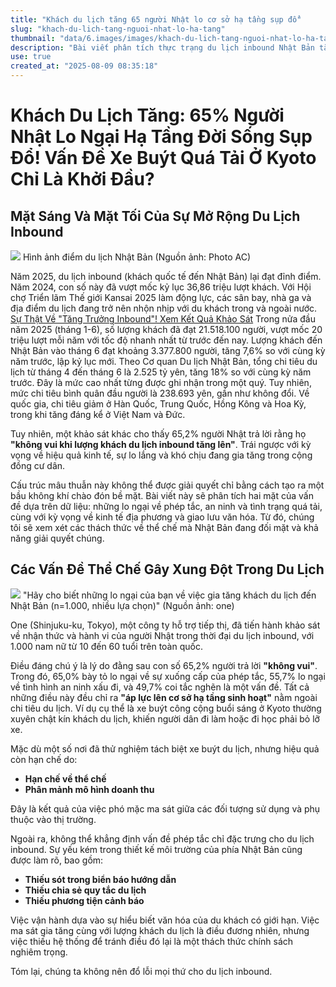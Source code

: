 ```yaml
---
title: "Khách du lịch tăng 65 người Nhật lo cơ sở hạ tầng sụp đổ"
slug: "khach-du-lich-tang-nguoi-nhat-lo-ha-tang"
thumbnail: "data/6.images/images/khach-du-lich-tang-nguoi-nhat-lo-ha-tang.webp"
description: "Bài viết phân tích thực trạng du lịch inbound Nhật Bản tăng kỷ lục nhưng 65 người dân địa phương không vui vì lo ngại quá tải cơ sở hạ tầng, vấn đề giao thông và an ninh. Vấn đề xe buýt ở Kyoto được nêu làm ví dụ."
use: true
created_at: "2025-08-09 08:35:18"
---
```


# Khách Du Lịch Tăng: 65% Người Nhật Lo Ngại Hạ Tầng Đời Sống Sụp Đổ! Vấn Đề Xe Buýt Quá Tải Ở Kyoto Chỉ Là Khởi Đầu?

## Mặt Sáng Và Mặt Tối Của Sự Mở Rộng Du Lịch Inbound

![](/images/20250808-10099067-merkmal-000-2-view.webp)
Hình ảnh điểm du lịch Nhật Bản (Nguồn ảnh: Photo AC)

Năm 2025, du lịch inbound (khách quốc tế đến Nhật Bản) lại đạt đỉnh điểm. Năm 2024, con số này đã vượt mốc kỷ lục 36,86 triệu lượt khách. Với Hội chợ Triển lãm Thế giới Kansai 2025 làm động lực, các sân bay, nhà ga và địa điểm du lịch đang trở nên nhộn nhịp với du khách trong và ngoài nước.
[Sự Thật Về "Tăng Trưởng Inbound"! Xem Kết Quả Khảo Sát](https://merkmal-biz.jp/photo/99067?utm_source=news.yahoo.co.jp&utm_medium=referral&utm_campaign=feed&utm_content=99067_6)
Trong nửa đầu năm 2025 (tháng 1-6), số lượng khách đã đạt 21.518.100 người, vượt mốc 20 triệu lượt mỗi năm với tốc độ nhanh nhất từ trước đến nay. Lượng khách đến Nhật Bản vào tháng 6 đạt khoảng 3.377.800 người, tăng 7,6% so với cùng kỳ năm trước, lập kỷ lục mới. Theo Cơ quan Du lịch Nhật Bản, tổng chi tiêu du lịch từ tháng 4 đến tháng 6 là 2.525 tỷ yên, tăng 18% so với cùng kỳ năm trước. Đây là mức cao nhất từng được ghi nhận trong một quý. Tuy nhiên, mức chi tiêu bình quân đầu người là 238.693 yên, gần như không đổi. Về quốc gia, chi tiêu giảm ở Hàn Quốc, Trung Quốc, Hồng Kông và Hoa Kỳ, trong khi tăng đáng kể ở Việt Nam và Đức.

Tuy nhiên, một khảo sát khác cho thấy 65,2% người Nhật trả lời rằng họ **"không vui khi lượng khách du lịch inbound tăng lên"**. Trái ngược với kỳ vọng về hiệu quả kinh tế, sự lo lắng và khó chịu đang gia tăng trong cộng đồng cư dân.

Cấu trúc mâu thuẫn này không thể được giải quyết chỉ bằng cách tạo ra một bầu không khí chào đón bề mặt. Bài viết này sẽ phân tích hai mặt của vấn đề dựa trên dữ liệu: những lo ngại về phép tắc, an ninh và tình trạng quá tải, cùng với kỳ vọng về kinh tế địa phương và giao lưu văn hóa. Từ đó, chúng tôi sẽ xem xét các thách thức về thể chế mà Nhật Bản đang đối mặt và khả năng giải quyết chúng.

## Các Vấn Đề Thể Chế Gây Xung Đột Trong Du Lịch

![](/images/20250808-10099067-merkmal-001-2-view.webp)
"Hãy cho biết những lo ngại của bạn về việc gia tăng khách du lịch đến Nhật Bản (n=1.000, nhiều lựa chọn)" (Nguồn ảnh: one)

One (Shinjuku-ku, Tokyo), một công ty hỗ trợ tiếp thị, đã tiến hành khảo sát về nhận thức và hành vi của người Nhật trong thời đại du lịch inbound, với 1.000 nam nữ từ 10 đến 60 tuổi trên toàn quốc.

Điều đáng chú ý là lý do đằng sau con số 65,2% người trả lời **"không vui"**. Trong đó, 65,0% bày tỏ lo ngại về sự xuống cấp của phép tắc, 55,7% lo ngại về tình hình an ninh xấu đi, và 49,7% coi tắc nghẽn là một vấn đề. Tất cả những điều này đều chỉ ra **"áp lực lên cơ sở hạ tầng sinh hoạt"** nằm ngoài chi tiêu du lịch. Ví dụ cụ thể là xe buýt công cộng buổi sáng ở Kyoto thường xuyên chật kín khách du lịch, khiến người dân đi làm hoặc đi học phải bỏ lỡ xe.

Mặc dù một số nơi đã thử nghiệm tách biệt xe buýt du lịch, nhưng hiệu quả còn hạn chế do:
*   **Hạn chế về thể chế**
*   **Phân mảnh mô hình doanh thu**

Đây là kết quả của việc phó mặc ma sát giữa các đối tượng sử dụng và phụ thuộc vào thị trường.

Ngoài ra, không thể khẳng định vấn đề phép tắc chỉ đặc trưng cho du lịch inbound. Sự yếu kém trong thiết kế môi trường của phía Nhật Bản cũng được làm rõ, bao gồm:
*   **Thiếu sót trong biển báo hướng dẫn**
*   **Thiếu chia sẻ quy tắc du lịch**
*   **Thiếu phương tiện cảnh báo**

Việc vận hành dựa vào sự hiểu biết văn hóa của du khách có giới hạn. Việc ma sát gia tăng cùng với lượng khách du lịch là điều đương nhiên, nhưng việc thiếu hệ thống để tránh điều đó lại là một thách thức chính sách nghiêm trọng.

Tóm lại, chúng ta không nên đổ lỗi mọi thứ cho du lịch inbound.